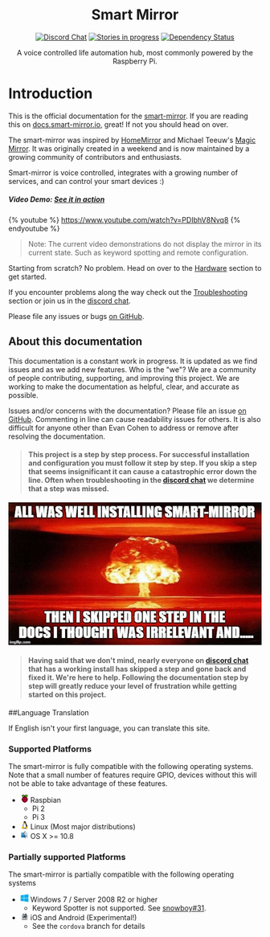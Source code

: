 <h1 align="center">Smart Mirror</h1>

<p align="center">
<a href="https://discord.gg/JDnHaZH"><img src="https://discordapp.com/api/guilds/258802311298547713/widget.png" alt="Discord Chat"/></a>
<a href="https://waffle.io/evancohen/smart-mirror"><img src="https://img.shields.io/waffle/label/evancohen/smart-mirror/in%20progress.svg" alt="Stories in progress" /></a>
<a href='https://dependencyci.com/github/evancohen/smart-mirror'><img src='https://dependencyci.com/github/evancohen/smart-mirror/badge' alt='Dependency Status'/></a>
</p>
<p align="center">
A voice controlled life automation hub, most commonly powered by the Raspberry Pi.
</p>

# Introduction

This is the official documentation for the [smart-mirror](https://github.com/evancohen/smart-mirror). If you are reading this on [docs.smart-mirror.io](http://docs.smart-mirror.io), great! If not you should head on over.

The smart-mirror was inspired by [HomeMirror](https://github.com/HannahMitt/HomeMirror) and Michael Teeuw's [Magic Mirror](http://michaelteeuw.nl/tagged/magicmirror). It was originally created in a weekend and is now maintained by a growing community of contributors and enthusiasts. 

Smart-mirror is voice controlled, integrates with a growing number of services, and can control your smart devices :)

##### Video Demo: [See it in action](https://youtu.be/PDIbhV8Nvq8)
{% youtube %}
https://www.youtube.com/watch?v=PDIbhV8Nvq8
{% endyoutube %}
> Note: The current video demonstrations do not display the mirror in its current state. Such as keyword spotting and remote configuration.

Starting from scratch? No problem. Head on over to the [Hardware](docs/hardware.md) section to get started.

If you encounter problems along the way check out the [Troubleshooting](docs/troubleshooting.md) section or join us in the [discord chat](https://discord.gg/JDnHaZH).

Please file any issues or bugs [on GitHub](https://github.com/evancohen/smart-mirror/issues/new).


## About this documentation

This documentation is a constant work in progress. It is updated as we find issues and as we add new features. Who is the "we"? We are a community of people contributing, supporting, and improving this project. We are working to make the documentation as helpful, clear, and accurate as possible. 

Issues and/or concerns with the documentation?
Please file an issue [on GitHub](https://github.com/evancohen/smart-mirror/issues/new). Commenting in line can cause readability issues for others. It is also difficult for anyone other than Evan Cohen to address or remove after resolving the documentation.

> #### This project is a step by step process. For successful installation and configuration you must follow it step by step. If you skip a step that seems insignificant it can cause a catastrophic error down the line. Often when troubleshooting in the [discord chat](https://discord.gg/JDnHaZH) we determine that a step was missed. 
![](/docs/mirrorBoom.jpg)
> #### Having said that we don't mind, nearly everyone on [discord chat](https://discord.gg/JDnHaZH) that has a working install has skipped a step and gone back and fixed it. We're here to help. Following the documentation step by step will greatly reduce your level of frustration while getting started on this project.

##Language Translation

If English isn't your first language, you can translate this site.
<div id="google_translate_element"></div><script type="text/javascript">
function googleTranslateElementInit() {
new google.translate.TranslateElement({pageLanguage: 'en', layout: google.translate.TranslateElement.InlineLayout.SIMPLE}, 'google_translate_element');
}
</script><script type="text/javascript" src="//translate.google.com/translate_a/element.js?cb=googleTranslateElementInit"></script>

### Supported Platforms
The smart-mirror is fully compatible with the following operating systems. Note that a small number of features require GPIO, devices without this will not be able to take advantage of these features.

- ![](docs/raspbian.png) Raspbian
  - Pi 2
  - Pi 3
- ![](docs/linux.png) Linux (Most major distributions)
- ![](docs/mac.png) OS X >= 10.8

### Partially supported Platforms
The smart-mirror is partially compatible with the following operating systems
- ![](docs/windows.png) Windows 7 / Server 2008 R2 or higher
  - Keyword Spotter is not supported. See [snowboy#31](https://github.com/Kitt-AI/snowboy/issues/31).
- ![](docs/cordova.png) iOS and Android (Experimental!)
  - See the `cordova` branch for details